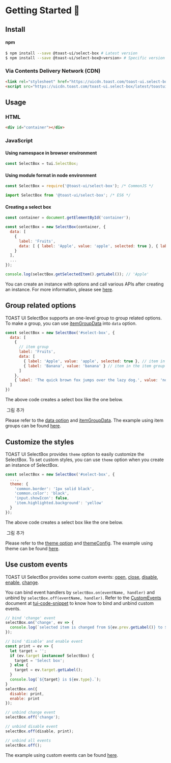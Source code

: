 # Getting Started 🚀

## Install

#### npm

``` sh
$ npm install --save @toast-ui/select-box # Latest version
$ npm install --save @toast-ui/select-box@<version> # Specific version
```

### Via Contents Delivery Network (CDN)

```html
<link rel="stylesheet" href="https://uicdn.toast.com/toast-ui.select-box/latest/toastui-select-box.css">
<script src="https://uicdn.toast.com/toast-ui.select-box/latest/toastui-select-box.js"></script>
```

## Usage

### HTML

```html
<div id="container"></div>
```

### JavaScript

#### Using namespace in browser environment
``` javascript
const SelectBox = tui.SelectBox;
```

#### Using module format in node environment
``` javascript
const SelectBox = require('@toast-ui/select-box'); /* CommonJS */
```

``` javascript
import SelectBox from '@toast-ui/select-box'; /* ES6 */
```

#### Creating a select box

``` javascript
const container = document.getElementById('container');

const selectBox = new SelectBox(container, {
  data: [
    {
      label: 'Fruits',
      data: [ { label: 'Apple', value: 'apple', selected: true }, { label: 'Banana', value: 'banana' } ]
    }
  ],
  ...
});

console.log(selectBox.getSelectedItem().getLabel()); // 'Apple'
```

You can create an instance with options and call various APIs after creating an instance. For more information, please see [here](https://nhn.github.io/toast-ui.select-box/latest/SelectBox).

## Group related options

TOAST UI SelectBox supports an one-level group to group related options. To make a group, you can use [itemGroupData](https://nhn.github.io/toast-ui.select-box/latest/itemGroupData) into `data` option.

```javascript
const selectBox = new SelectBox('#select-box', {
  data: [
    {
      // item group
      label: 'Fruits',
      data: [
        { label: 'Apple', value: 'apple', selected: true }, // item in the item group
        { label: 'Banana', value: 'banana' } // item in the item group
      ]
    },
    { label: 'The quick brown fox jumps over the lazy dog.', value: 'none' }, // item
  ]
})
```

The above code creates a select box like the one below.

<img src="" /> 그림 추가

Please refer to the [data option](https://nhn.github.io/toast-ui.select-box/latest/SelectBox) and [itemGroupData](https://nhn.github.io/toast-ui.select-box/latest/itemGroupData). The example using item groups can be found [here](https://nhn.github.io/toast-ui.select-box/latest/tutorial-example01-basic).

## Customize the styles

TOAST UI SelectBox provides `theme` option to easily customize the SelectBox. To set custom styles, you can use `theme` option when you create an instance of SelectBox.

``` javascript
const selectBox = new SelectBox('#select-box', {
  ...,
  theme: {
    'common.border': '1px solid black',
    'common.color': 'black',
    'input.showIcon': false,
    'item.highlighted.background': 'yellow'
  }
});
```

The above code creates a select box like the one below.

<img src="" /> 그림 추가

Please refer to the [theme option](https://nhn.github.io/toast-ui.select-box/latest/SelectBox) and [themeConfig](https://nhn.github.io/toast-ui.select-box/latest/themeConfig). The example using theme can be found [here](https://nhn.github.io/toast-ui.select-box/latest/tutorial-example02-theme).

## Use custom events

TOAST UI SelectBox provides some custom events: [open](https://nhn.github.io/toast-ui.select-box/latest/SelectBox#event-open), [close](https://nhn.github.io/toast-ui.select-box/latest/SelectBox#event-close), [disable](https://nhn.github.io/toast-ui.select-box/latest/SelectBox#event-disable), [enable](https://nhn.github.io/toast-ui.select-box/latest/SelectBox#event-enable), [change](https://nhn.github.io/toast-ui.select-box/latest/SelectBox#event-change).

You can bind event handlers by `selectBox.on(eventName, handler)` and unbind by `selectBox.off(eventName, handler)`. Refer to the [CustomEvents](https://nhn.github.io/tui.code-snippet/latest/CustomEvents) document at [tui-code-snippet](https://github.com/nhn/tui.code-snippet) to know how to bind and unbind custom events.

``` javascript
// bind 'change' event
selectBox.on('change', ev => {
  console.log(`selected item is changed from ${ev.prev.getLabel()} to ${ev.curr.getLabel()}.`);
});

// bind 'disable' and enable event
const print = ev => {
  let target = '';
  if (ev.target instanceof SelectBox) {
    target = 'Select box';
  } else {
    target = ev.target.getLabel();
  }
  console.log(`${target} is ${ev.type}.`);
}
selectBox.on({
  disable: print,
  enable: print
});

// unbind change event
selectBox.off('change');

// unbind disable event
selectBox.off(disable, print);

// unbind all events
selectBox.off();
```

The example using custom events can be found [here](https://nhn.github.io/toast-ui.select-box/latest/tutorial-example03-custom-events).